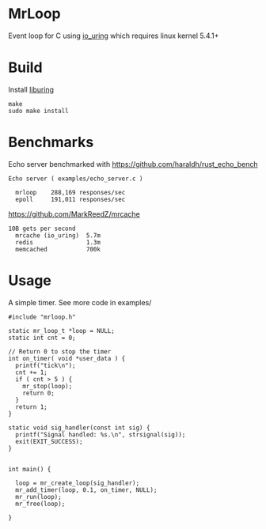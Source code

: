 
# MrLoop

Event loop for C using [io_uring](https://github.com/axboe/liburing) which requires linux kernel 5.4.1+

# Build

Install [liburing](https://github.com/axboe/liburing)

```
make
sudo make install
```

# Benchmarks

Echo server benchmarked with https://github.com/haraldh/rust_echo_bench

```
Echo server ( examples/echo_server.c )

  mrloop    288,169 responses/sec
  epoll     191,011 responses/sec 

```

https://github.com/MarkReedZ/mrcache

```
10B gets per second
  mrcache (io_uring)  5.7m
  redis               1.3m
  memcached           700k
```

# Usage

A simple timer.  See more code in examples/

```
#include "mrloop.h"

static mr_loop_t *loop = NULL;
static int cnt = 0;

// Return 0 to stop the timer
int on_timer( void *user_data ) {
  printf("tick\n");
  cnt += 1;
  if ( cnt > 5 ) {
    mr_stop(loop);
    return 0;
  }
  return 1;
}

static void sig_handler(const int sig) {
  printf("Signal handled: %s.\n", strsignal(sig));
  exit(EXIT_SUCCESS);
}


int main() {

  loop = mr_create_loop(sig_handler);
  mr_add_timer(loop, 0.1, on_timer, NULL);
  mr_run(loop);
  mr_free(loop);

}
```
